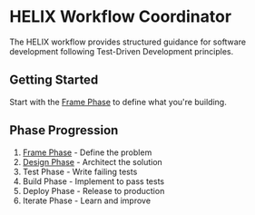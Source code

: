 # HELIX Workflow Coordinator

The HELIX workflow provides structured guidance for software development following Test-Driven Development principles.

## Getting Started

Start with the [Frame Phase](./phases/01-frame/README.md) to define what you're building.

## Phase Progression

1. [Frame Phase](./phases/01-frame/README.md) - Define the problem
2. [Design Phase](./phases/02-design/README.md) - Architect the solution
3. Test Phase - Write failing tests
4. Build Phase - Implement to pass tests
5. Deploy Phase - Release to production
6. Iterate Phase - Learn and improve